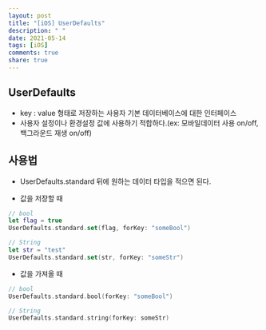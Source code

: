 ```yaml
---
layout: post
title: "[iOS] UserDefaults"
description: " "
date: 2021-05-14
tags: [iOS]
comments: true
share: true
---
```


## UserDefaults
- key : value 형태로 저장하는 사용자 기본 데이터베이스에 대한 인터페이스
- 사용자 설정이나 환경설정 값에 사용하기 적합하다.(ex: 모바일데이터 사용 on/off, 백그라운드 재생 on/off)

## 사용법
- UserDefaults.standard 뒤에 원하는 데이터 타입을 적으면 된다.

- 값을 저장할 때
```Swift
// bool
let flag = true
UserDefaults.standard.set(flag, forKey: "someBool")

// String
let str = "test"
UserDefaults.standard.set(str, forKey: "someStr")
```

- 값을 가져올 때
```Swift
// bool
UserDefaults.standard.bool(forKey: "someBool")

// String
UserDefaults.standard.string(forKey: someStr)
```
